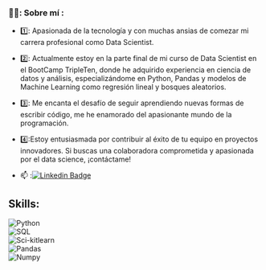 ### 👩‍💻: Sobre mí :
* 1️⃣: Apasionada de la tecnología y con muchas ansias de comezar mi carrera profesional como Data Scientist. 

* 2️⃣: Actualmente estoy en la parte final de mi curso de Data Scientist en el BootCamp TripleTen, donde he adquirido experiencia en ciencia de datos y análisis, especializándome en Python, Pandas y modelos de Machine Learning como regresión lineal y bosques aleatorios. 

* 3️⃣: Me encanta el desafío de seguir aprendiendo nuevas formas de escribir código, me he enamorado del apasionante mundo de la programación. 

* 4️⃣:Estoy entusiasmada por contribuir al éxito de tu equipo en proyectos innovadores. Si buscas una colaboradora comprometida y apasionada por el data science, ¡contáctame!

- 📫 :[![Linkedin Badge](https://img.shields.io/badge/-Jenniffer-blue?style=flat&logo=Linkedin&logoColor=white)](https://www.linkedin.com/in/jenniffer-viera/)
<!--
**jenviera/jenviera** is a ✨ _special_ ✨ repository because its `README.md` (this file) appears on your GitHub profile.

-->
## Skills:
![Python](https://img.shields.io/badge/Python-black?style=for-the-badge&logo=python&logoColor=yellow&logoColor101010) </br> ![SQL](https://img.shields.io/badge/SQL-yellow?style=for-the-badge&logo=sql&logoColor=white&logoColor101010) </br>
![Sci-kitlearn](https://img.shields.io/badge/Scikit_learn-blue?style=for-the-badge&logo=scikit-learn&logoColor=yellow&logoColor101010) </br>
![Pandas](https://img.shields.io/badge/pandas-orange?style=for-the-badge&logo=pandas&logoColor=white&logoColor101010) </br>
![Numpy](https://img.shields.io/badge/numpy-red?style=for-the-badge&logo=numpy&logoColor=white&logoColor101010) </br>
